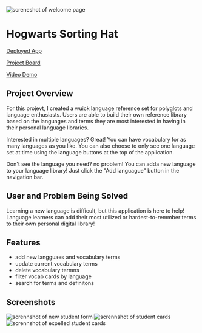 <img alt="screneshot of welcome page" src="image/screenshot1-welcome.png"/>





# Hogwarts Sorting Hat

[Deployed App](https://vocab-recall.netlify.app/)

[Project Board](https://github.com/users/ursapictura/projects/2)

[Video Demo]()



## Project Overview
For this projevt, I created a wuick language reference set for polyglots and language enthusiasts. Users are able to build their own reference library based on the languages and terms they are most interested in having in their personal language libraries. 

Interested in multiple languages? Great! You can have vocabulary for as many languages as you like. You can also choose to only see one language set at time using the language buttons at the top of the application. 

Don't see the language you need? no problem! You can adda new language to your language library! Just click the "Add languague" button in the navigation bar. 


## User and Problem Being Solved
Learning a new language is difficult, but this application is here to help! Language learners can add their most utilized or hardest-to-remmber terms to their own personal digital library!


## Features
- add new langguaes and vocabulary terms
- update current vocabulary terms
- delete vocabulary termns
- filter vocab cards by language
- search for terms and definitons


## Screenshots

<img alt="scrennshot of new student form" src="image/screenshot2-form.png"/>

<img alt="scrennshot of student cards" src="image/screenshot3-students.png"/>

<img alt="scrennshot of expelled student cards" src="image/screenshot4-expelled.png"/>
